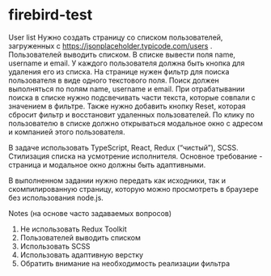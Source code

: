 # firebird-test
User list
Нужно создать страницу со списком пользователей, загруженных с https://jsonplaceholder.typicode.com/users . Пользователей выводить списком. В списке вывести поля name, username и email. У каждого пользователя должна быть кнопка для удаления его из списка. На странице нужен фильтр для поиска пользователя в виде одного текстового поля. Поиск должен выполняться по полям name, username и email. При отрабатывании поиска в списке нужно подсвечивать части текста, которые совпали с значением в фильтре. Также нужно добавить кнопку Reset, которая сбросит фильтр и восстановит удаленных пользователей. По клику по пользователю в списке должно открываться модальное окно с адресом и компанией этого пользователя.

В задаче использовать TypeScript, React, Redux (“чистый”), SCSS. Стилизация списка на усмотрение исполнителя. Основное требование - страница и модальное окно должны быть адаптивными. 

В выполненном задании нужно передать как исходники, так и скомпилированную страницу, которую можно просмотреть в браузере без использования node.js.

Notes (на основе часто задаваемых вопросов)
1. Не использовать Redux Toolkit
2. Пользователей выводить списком
3. Использовать SCSS
4. Использовать адаптивную верстку
5. Обратить внимание на необходимость реализации фильтра

